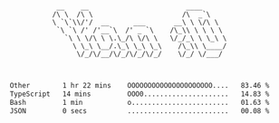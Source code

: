 <div align="center">
<pre><code>
 __    __                        ____      
/\ \  /\ \                      /\  _`\    
\ `\`\\/'/  __      ___       __\ \ \/\ \  
 `\ `\ /' /'__`\  /' _ `\    /\_\\ \ \ \ \ 
   `\ \ \/\ \ \.\_/\ \/\ \   \/_/_\ \ \_\ \
     \ \_\ \__/.\_\ \_\ \_\    /\_\\ \____/
      \/_/\/__/\/_/\/_/\/_/    \/_/ \/___/ 
                                           

</code></pre>

<!--START_SECTION:waka-->

```txt
Other        1 hr 22 mins    OOOOOOOOOOOOOOOOOOOOO....   83.46 %
TypeScript   14 mins         OOO0.....................   14.83 %
Bash         1 min           o........................   01.63 %
JSON         0 secs          .........................   00.08 %
```

<!--END_SECTION:waka-->
